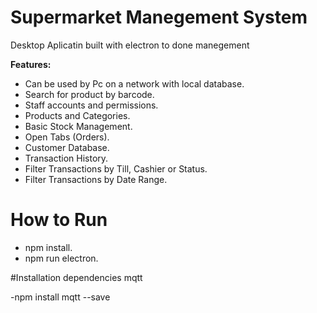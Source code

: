 
# Supermarket Manegement System
 Desktop Aplicatin built with electron to done manegement
 
  **Features:**

- Can be used by Pc on a network with local database.
- Search for product by barcode.
- Staff accounts and permissions. 
- Products and Categories.
- Basic Stock Management.
- Open Tabs (Orders).
- Customer Database. 
- Transaction History. 
- Filter Transactions by Till, Cashier or Status. 
- Filter Transactions by Date Range. 

 # How to Run
 
 - npm install.
- npm run electron.

#Installation dependencies mqtt

-npm install mqtt --save

